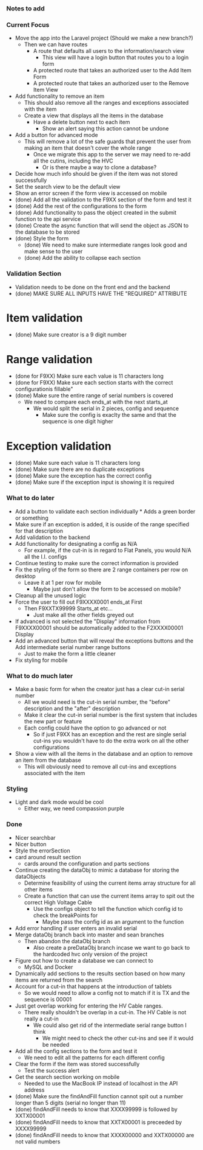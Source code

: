 ### Notes to add

### Current Focus
* Move the app into the Laravel project (Should we make a new branch?)
    * Then we can have routes
        * A route that defaults all users to the information/search view
            * This view will have a login button that routes you to a login form
        * A protected route that takes an authorized user to the Add Item Form
        * A protected route that takes an authorized user to the Remove Item View
* Add functionality to remove an item 
    * This should also remove all the ranges and exceptions associated with the item
    * Create a view that displays all the items in the database
        * Have a delete button next to each item
            * Show an alert saying this action cannot be undone
* Add a button for advanced mode
    * This will remove a lot of the safe guards that prevent the user from making an item that doesn't cover the whole range
        * Once we migrate this app to the server we may need to re-add all the cutins, including the HVC
            * Or is there maybe a way to clone a database?
* Decide how much info should be given if the item was not stored successfully
* Set the search view to be the default view
* Show an error screen if the form view is accessed on mobile
* (done) Add all the validation to the F9XX section of the form and test it
* (done) Add the rest of the configurations to the form
* (done) Add functionality to pass the object created in the submit function to the api service
* (done) Create the async function that will send the object as JSON to the database to be stored
* (done) Style the form
    * (done) We need to make sure intermediate ranges look good and make sense to the user
    * (done) Add the ability to collapse each section

### Validation Section
* Validation needs to be done on the front end and the backend
* (done) MAKE SURE ALL INPUTS HAVE THE "REQUIRED" ATTRIBUTE

# Item validation
* (done) Make sure creator is a 9 digit number

# Range validation
* (done for F9XX) Make sure each value is 11 characters long
* (done for F9XX) Make sure each section starts with the correct configurationis fillable"
* (done) Make sure the entire range of serial numbers is covered
    * We need to compare each ends_at with the next starts_at
        * We would split the serial in 2 pieces, config and sequence
            * Make sure the config is exaclty the same and that the sequence is one digit higher
                

# Exception validation
* (done) Make sure each value is 11 characters long
* (done) Make sure there are no duplicate exceptions
* (done) Make sure the exception has the correct config
* (done) Make sure if the exception input is showing it is required

### What to do later
* Add a button to validate each section individually
        * Adds a green border or something
* Make sure if an exception is added, it is ouside of the range specified for that description
* Add validation to the backend
* Add functionality for designating a config as N/A
    * For example, if the cut-in is in regard to Flat Panels, you would N/A all the I.I. configs
* Continue testing to make sure the correct information is provided
* Fix the styling of the form so there are 2 range containers per row on desktop
    * Leave it at 1 per row for mobile
        * Maybe just don't allow the form to be accessed on mobile?
* Cleanup all the unused logic
* Force the user to fill out F9XXXX0001 ends_at First
    * Then F9XXTX99999 Starts_at etc...
        * Just make all the other fields greyed out
* If advanced is not selected the "Display" information from F9XXXX00001 should be automatically added to the F2XXXX00001 Display
* Add an advanced button that will reveal the exceptions buttons and the Add intermediate serial number range buttons
    * Just to make the form a little cleaner
* Fix styling for mobile


### What to do much later
* Make a basic form for when the creator just has a clear cut-in serial number
    * All we would need is the cut-in serial number, the "before" description and the "after" description
    * Make it clear the cut-in serial number is the first system that includes the new part or feature
    * Each config could have the option to go advanced or not
        * So if just F9XX has an exception and the rest are single serial cut-ins you wouldn't have to do the extra work on all the other configurations
* Show a view with all the items in the database and an option to remove an item from the database
    * This will obviously need to remove all cut-ins and exceptions associated with the item

### Styling
* Light and dark mode would be cool
    * Either way, we need compassion purple

### Done
* Nicer searchbar
* Nicer button
* Style the errorSection
* card around result section
    * cards around the configuration and parts sections
* Continue creating the dataObj to mimic a database for storing the dataObjects
    * Determine feasibility of using the current items array structure for all other items
    * Create a function that can use the current items array to spit out the correct High Voltage Cable 
        * Use the configs object to tell the function which config id to check the breakPoints for
            * Maybe pass the config id as an argument to the function
* Add error handling if user enters an invalid serial
* Merge dataObj branch back into master and sean branches
    * Then abandon the dataObj branch
        * Also create a preDataObj branch incase we want to go back to the hardcoded hvc only version of the project
* Figure out how to create a database we can connect to
    * MySQL and Docker
* Dynamically add sections to the results section based on how many items are returned from the search
* Account for a cut-in that happens at the introduction of tablets
    * So we would need to allow a config not to match if it is TX and the sequence is 00001
* Just get overlap working for entering the HV Cable ranges. 
    * There really shouldn't be overlap in a cut-in. The HV Cable is not really a cut-in
        * We could also get rid of the intermediate serial range button I think
            * We might need to check the other cut-ins and see if it would be needed
* Add all the config sections to the form and test it
    * We need to edit all the patterns for each different config
* Clear the form if the item was stored successfully
    * Test the success alert
* Get the search section working on mobile
    * Needed to use the MacBook IP instead of localhost in the API address
* (done) Make sure the findAndFill function cannot spit out a number longer than 5 digits (serial no longer than 11)
* (done) findAndFill needs to know that XXXX99999 is followed by XXTX00001
* (done) findAndFill needs to know that XXTX00001 is preceeded by XXXX99999
* (done) findAndFill needs to know that XXXX00000 and XXTX00000 are not valid numbers
